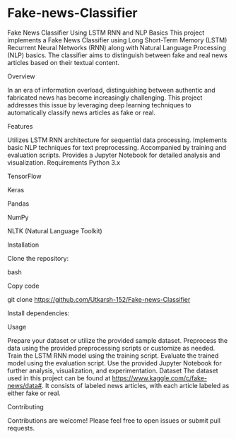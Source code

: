 # Fake-news-Classifier
Fake News Classifier Using LSTM RNN and NLP Basics
This project implements a Fake News Classifier using Long Short-Term Memory (LSTM) Recurrent Neural Networks (RNN) along with Natural Language Processing (NLP) basics. The classifier aims to distinguish between fake and real news articles based on their textual content.




Overview

In an era of information overload, distinguishing between authentic and fabricated news has become increasingly challenging. This project addresses this issue by leveraging deep learning techniques to automatically classify news articles as fake or real.




Features

Utilizes LSTM RNN architecture for sequential data processing.
Implements basic NLP techniques for text preprocessing.
Accompanied by training and evaluation scripts.
Provides a Jupyter Notebook for detailed analysis and visualization.
Requirements
Python 3.x

TensorFlow

Keras

Pandas

NumPy

NLTK (Natural Language Toolkit)

Installation

Clone the repository:

bash

Copy code

git clone https://github.com/Utkarsh-152/Fake-news-Classifier

Install dependencies:




Usage

Prepare your dataset or utilize the provided sample dataset.
Preprocess the data using the provided preprocessing scripts or customize as needed.
Train the LSTM RNN model using the training script.
Evaluate the trained model using the evaluation script.
Use the provided Jupyter Notebook for further analysis, visualization, and experimentation.
Dataset
The dataset used in this project can be found at https://www.kaggle.com/c/fake-news/data#. It consists of labeled news articles, with each article labeled as either fake or real.




Contributing

Contributions are welcome! Please feel free to open issues or submit pull requests.

